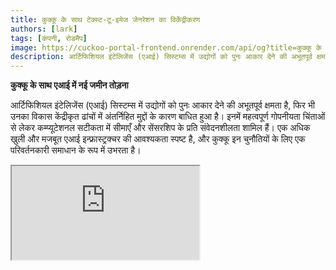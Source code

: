 ```yaml
---
title: कुक्कू के साथ टेक्स्ट-टू-इमेज जेनरेशन का विकेंद्रीकरण
authors: [lark]
tags: [कंपनी, रोडमैप]
image: https://cuckoo-portal-frontend.onrender.com/api/og?title=कुक्कू के साथ टेक्स्ट-टू-इमेज जेनरेशन का विकेंद्रीकरण
description: आर्टिफिशियल इंटेलिजेंस (एआई) सिस्टम्स में उद्योगों को पुनः आकार देने की अभूतपूर्व क्षमता है, फिर भी उनका विकास केंद्रीकृत ढांचों में अंतर्निहित मुद्दों के कारण बाधित हुआ है। इनमें महत्वपूर्ण गोपनीयता चिंताओं से लेकर कम्प्यूटेशनल सटीकता में सीमाएँ और सेंसरशिप के प्रति संवेदनशीलता शामिल हैं।
---
```


**कुक्कू के साथ एआई में नई जमीन तोड़ना**

आर्टिफिशियल इंटेलिजेंस (एआई) सिस्टम्स में उद्योगों को पुनः आकार देने की अभूतपूर्व क्षमता है, फिर भी उनका विकास केंद्रीकृत ढांचों में अंतर्निहित मुद्दों के कारण बाधित हुआ है। इनमें महत्वपूर्ण गोपनीयता चिंताओं से लेकर कम्प्यूटेशनल सटीकता में सीमाएँ और सेंसरशिप के प्रति संवेदनशीलता शामिल हैं। एक अधिक खुली और मजबूत एआई इन्फ्रास्ट्रक्चर की आवश्यकता स्पष्ट है, और कुक्कू इन चुनौतियों के लिए एक परिवर्तनकारी समाधान के रूप में उभरता है।

<div style={{ position: "relative", paddingTop: "56.25%" }}>
  <iframe
    src="https://customer-wmy0lgubd5pjy3fx.cloudflarestream.com/d5b2ca9a50526dd1151e5126cd212dcd/iframe?poster=https%3A%2F%2Fcustomer-wmy0lgubd5pjy3fx.cloudflarestream.com%2Fd5b2ca9a50526dd1151e5126cd212dcd%2Fthumbnails%2Fthumbnail.jpg%3Ftime%3D%26height%3D600"
    loading="lazy"
    style={{
      border: "none",
      position: "absolute",
      top: 0,
      left: 0,
      height: "100%",
      width: "100%"
    }}
    allow="accelerometer; gyroscope; autoplay; encrypted-media; picture-in-picture;"
    allowFullScreen="true"
  />
</div>

### हम कुक्कू प्लेटफॉर्म क्यों बना रहे हैं?

कुक्कू एक अभिनव छलांग का प्रतिनिधित्व करता है, एक विकेंद्रीकृत एआई इन्फ्रास्ट्रक्चर की स्थापना करता है जो एक समुदाय-चालित शासन मॉडल को बढ़ावा देता है। यह दृष्टिकोण सुरक्षा, वित्तपोषण, रणनीतिक संरेखण और एआई मॉडल के सतत विकास के महत्वपूर्ण पहलुओं को संबोधित करता है, विकेंद्रीकृत बुद्धिमत्ता के एक नए युग का मार्ग प्रशस्त करता है।

#### सेंसरशिप पर काबू पाना

कुक्कू पहुंच में प्रगति को सक्षम बनाता है, जिससे एआई एप्लिकेशन भौगोलिक सीमाओं को पार कर सकते हैं और प्रतिबंधात्मक नेटवर्क से बच सकते हैं, इस प्रकार दुनिया भर में अत्याधुनिक एआई प्रौद्योगिकियों तक पहुंच का लोकतंत्रीकरण होता है।

#### गोपनीयता को प्राथमिकता देना

कुक्कू के सिद्धांत के केंद्र में उपयोगकर्ता गोपनीयता के प्रति प्रतिबद्धता है, जो उन्नत सांख्यिकीय और क्रिप्टोग्राफिक विधियों के माध्यम से प्राप्त की जाती है जो उपयोगकर्ता डेटा की सुरक्षा करते हुए उच्च प्रदर्शन बनाए रखते हैं।

#### व्यापक सत्यापन के माध्यम से विश्वास सुनिश्चित करना

कुक्कू कठोर सत्यापन प्रोटोकॉल पेश करता है जो एआई मॉडल द्वारा उत्पन्न परिणामों की प्रामाणिकता और विश्वसनीयता को बढ़ाते हैं, चाहे उनकी जटिलता या बुनियादी प्रकृति कुछ भी हो।

### कुक्कू के साथ एआई का तकनीकी विकेंद्रीकरण

#### कुक्कू एआई इकोसिस्टम

ब्लॉकचेन तकनीक का लाभ उठाते हुए, कुक्कू एआई इकोसिस्टम खनिकों के नेटवर्क में एआई कार्यों को वितरित करता है जबकि समन्वयक आउटपुट की गुणवत्ता और प्रासंगिकता की देखरेख करते हैं। इकोसिस्टम कुक्कू पे पर संचालित होता है, जो एक ब्लॉकचेन-आधारित भुगतान प्रणाली है जो प्लेटफॉर्म के भीतर सुचारू लेनदेन की सुविधा प्रदान करती है।

<img src="/img/cuckoo-ai-architecture.webp" className="rounded border-2" alt="कुक्कू विकेंद्रीकृत मल्टीमॉडल एआई प्लेटफॉर्म"/>

#### कुक्कू इकोसिस्टम के प्रमुख घटक

- **खनिक**: संस्थाएँ जो अपनी कम्प्यूटेशनल संसाधनों का उपयोग करके एआई कार्यों को निष्पादित करती हैं।
- **ऐप बिल्डर्स (समन्वयक नोड्स)**: डेवलपर्स जो एआई एप्लिकेशन बनाते हैं और कार्य वितरण और गुणवत्ता नियंत्रण का प्रबंधन करते हैं।
- **स्टेकर्स**: प्रतिभागी जो भरोसेमंद खनिकों और समन्वयकों का समर्थन करने के लिए टोकन स्टेक करते हैं।
- **स्टेकिंग अनुबंध**: एक स्मार्ट अनुबंध जहां खनिक और समन्वयक पंजीकरण करते हैं और स्टेकर्स द्वारा उन पर मतदान किया जाता है।
- **ब्लॉब स्टोरेज**: एआई कार्य आउटपुट को संग्रहीत करने के लिए एक विकेंद्रीकृत समाधान।
- **कुक्कू पे**: कुक्कू इकोसिस्टम के भीतर सभी लेनदेन के लिए भुगतान प्रणाली।

### कार्यप्रवाह

1. **पंजीकरण और स्टेकिंग**: खनिक और ऐप बिल्डर्स स्टेकिंग अनुबंध के साथ पंजीकरण करते हैं और टोकन स्टेक करते हैं।
2. **कार्य असाइनमेंट**: समन्वयक खनिकों को कार्य सौंपते हैं, जो तब कार्यों को निष्पादित करते हैं और परिणामों को ब्लॉब स्टोरेज में अपलोड करते हैं।
3. **सत्यापन और भुगतान**: समन्वयक परिणामों को मान्य करते हैं और कुक्कू पे के माध्यम से भुगतान शुरू करते हैं।
4. **शासन और अनुपालन**: प्लेटफॉर्म में गैर-अनुपालन को संभालने और पारिस्थितिकी तंत्र की अखंडता सुनिश्चित करने के लिए स्लैशिंग शर्तों जैसे तंत्र शामिल हैं।

### कैसे शुरू करें?

एआई उपयोगकर्ताओं के लिए, https://cuckoo.network/tg पर जाएं। `/faucet` के साथ अपने मुफ्त अंक का दावा करें और फिर `/imagine <prompt>` उस छवि को उत्पन्न करें जिसे आप बनाना चाहते हैं।

> \- /tip \<0x.. या @उपयोगकर्ता नाम\> \<राशि\> : प्राप्तकर्ता पते या टेलीग्राम @उपयोगकर्ता नाम को टिप दें
>
> \- /balance : वर्तमान खाते के वॉलेट का बैलेंस दिखाएं
>
> \- /imagine \<प्रॉम्प्ट\> : आपके प्रॉम्प्ट के अनुसार छवि उत्पन्न करें
>
> \- /faucet : अपने दैनिक मुफ्त अंक का दावा करें

<img src="https://cuckoo-network.b-cdn.net/cuckoo-telegram.webp" className="rounded border-2" alt="कुक्कू विकेंद्रीकृत मल्टीमॉडल एआई प्लेटफॉर्म"/>

खनिकों और एआई ऐप बिल्डर्स के लिए, भविष्य के अपडेट के लिए निम्नलिखित न्यूज़लेटर की सदस्यता लें।

<iframe
src="https://cuckoonetwork.substack.com/embed"
width={480}
height={320}
style={{ border: "1px solid #EEE", background: "white" }}
frameBorder={0}
scrolling="no"
/>

### निष्कर्ष

कुक्कू सिर्फ एक प्लेटफॉर्म नहीं है बल्कि यह एआई के विकास और तैनाती के तरीके में एक दृष्टिकोण परिवर्तन है, जो विकेंद्रीकरण, गोपनीयता और सामुदायिक शासन पर जोर देता है। एआई विकास के परिदृश्य को बदलकर, कुक्कू एक अधिक न्यायसंगत और सुलभ तकनीकी भविष्य के लिए मंच तैयार करता है।

कुक्कू का खुला इन्फ्रास्ट्रक्चर एक एआई भविष्य का समर्थन करता है जो अधिक समावेशी, सुरक्षित और कुशल है, जो विभिन्न क्षेत्रों और वैश्विक बाजारों में गहरे प्रभाव का वादा करता है।
